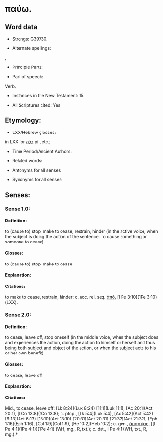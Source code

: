 # παύω.

<!-- Status: S2=NeedsReview -->
<!-- Lexica used for edits: BDAG, FFM, LN, A-S -->

## Word data

* Strongs: G39730.

* Alternate spellings:

,

* Principle Parts: 


* Part of speech: 

[Verb](http://ugg.readthedocs.io/en/latest/verb.html).

* Instances in the New Testament: 15.

* All Scriptures cited: Yes

## Etymology: 


* LXX/Hebrew glosses: 

in LXX for [כּלה](//en-uhl/H3615) pi., etc.;

* Time Period/Ancient Authors: 


* Related words: 

* Antonyms for all senses

* Synonyms for all senses: 


## Senses: 


### Sense  1.0: 

#### Definition: 

to (cause to) stop, make to cease, restrain, hinder (in the active voice, when the subject is doing the action of the sentence.  To cause something or someone to cease)

#### Glosses: 

to (cause to) stop, make to cease 

#### Explanation: 

#### Citations: 

to make to cease, restrain, hinder: c. acc. rei, seq. [ἀπό](), [I Pe 3:10](1Pe 3:10)(LXX). 


### Sense  2.0: 

#### Definition: 

to cease, leave off, stop oneself (in the middle voice, when the subject does and experiences the action, doing the action to himself or herself and thus being both subject and object of the action, or when the subject acts to his or her own benefit)

#### Glosses: 

to cease, leave off

#### Explanation:

#### Citations: 

Mid., to cease, leave off: [Lk 8:24](Luk 8:24) [11:1](Luk 11:1), [Ac 20:1](Act 20:1), [I Co 13:8](1Co 13:8); c. ptcp., [Lk 5:4](Luk 5:4), [Ac 5:42](Act 5:42) [6:13](Act 6:13) [13:10](Act 13:10) [20:31](Act 20:31) [21:32](Act 21:32), [Eph 1:16](Eph 1:16), [Col 1:9](Col 1:9), [He 10:2](Heb 10:2); c. gen., [ἀμαρτίας](), [[I Pe 4:1](1Pe 4:1)](1Pe 4:1) (WH, mg., R, txt.); c. dat., I Pe 4:1 (WH, txt., R, mg.).†